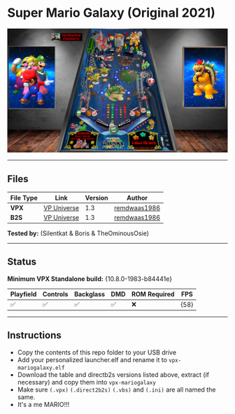 # Super Mario Galaxy (Original 2021)

![Table Preview](/images/vpx-mariogalaxy-preview.png)

---

## Files
| File Type | Link | Version | Author | 
|-----------|--------|----------|--------------|
| **VPX** | [VP Universe](https://vpuniverse.com/files/file/8403-super-mario-galaxy-pinball/) | 1.3 | [remdwaas1986](https://vpuniverse.com/profile/28048-remdwaas1986/) |
| **B2S** | [VP Universe](https://vpuniverse.com/files/file/8403-super-mario-galaxy-pinball/) | 1.3 | [remdwaas1986](https://vpuniverse.com/profile/28048-remdwaas1986/) |


**Tested by:** (Silentkat & Boris & TheOminousOsie)

---

## Status 
**Minimum VPX Standalone build:** {10.8.0-1983-b84441e}

| Playfield | Controls | Backglass | DMD | ROM Required | FPS | 
|-----------|----------|-----------|-----|--------------|-----|
| :white_check_mark: | :white_check_mark: | :white_check_mark: | :white_check_mark: | :x: | {58} |

---

## Instructions

- Copy the contents of this repo folder to your USB drive
- Add your personalized launcher.elf and rename it to `vpx-mariogalaxy.elf`
- Download the table and directb2s versions listed above, extract (if necessary) and copy them into `vpx-mariogalaxy`
- Make sure `(.vpx)` `(.direct2b2s)` `(.vbs)` and `(.ini)` are all named the same.
- It's a me MARIO!!!
